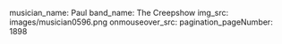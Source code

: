 musician_name: Paul
band_name: The Creepshow
img_src: images/musician0596.png
onmouseover_src: 
pagination_pageNumber: 1898